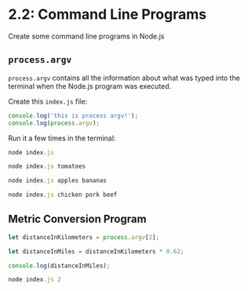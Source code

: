 # 2.2: Command Line Programs

Create some command line programs in Node.js

## `process.argv`

`process.argv` contains all the information about what was typed into the terminal when the Node.js program was executed.

Create this `index.js` file:

```javascript
console.log('this is process argv!');
console.log(process.argv);
```

Run it a few times in the terminal:

```javascript
node index.js
```

```javascript
node index.js tomatoes
```

```javascript
node index.js apples bananas
```

```javascript
node index.js chicken pork beef
```

## Metric Conversion Program

```javascript
let distanceInKilometers = process.argv[2];

let distanceInMiles = distanceInKilometers * 0.62;

console.log(distanceInMiles);
```

```javascript
node index.js 2
```

